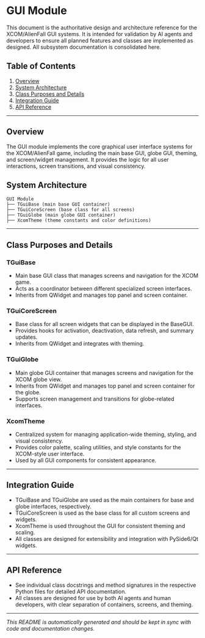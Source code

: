 # GUI Module

This document is the authoritative design and architecture reference for the XCOM/AlienFall GUI systems. It is intended for validation by AI agents and developers to ensure all planned features and classes are implemented as designed. All subsystem documentation is consolidated here.

## Table of Contents
1. [Overview](#overview)
2. [System Architecture](#system-architecture)
3. [Class Purposes and Details](#class-purposes-and-details)
4. [Integration Guide](#integration-guide)
5. [API Reference](#api-reference)

---

## Overview

The GUI module implements the core graphical user interface systems for the XCOM/AlienFall game, including the main base GUI, globe GUI, theming, and screen/widget management. It provides the logic for all user interactions, screen transitions, and visual consistency.

## System Architecture

```
GUI Module
├── TGuiBase (main base GUI container)
├── TGuiCoreScreen (base class for all screens)
├── TGuiGlobe (main globe GUI container)
├── XcomTheme (theme constants and color definitions)
```

---

## Class Purposes and Details

### TGuiBase
- Main base GUI class that manages screens and navigation for the XCOM game.
- Acts as a coordinator between different specialized screen interfaces.
- Inherits from QWidget and manages top panel and screen container.

### TGuiCoreScreen
- Base class for all screen widgets that can be displayed in the BaseGUI.
- Provides hooks for activation, deactivation, data refresh, and summary updates.
- Inherits from QWidget and integrates with theming.

### TGuiGlobe
- Main globe GUI container that manages screens and navigation for the XCOM globe view.
- Inherits from QWidget and manages top panel and screen container for the globe.
- Supports screen management and transitions for globe-related interfaces.

### XcomTheme
- Centralized system for managing application-wide theming, styling, and visual consistency.
- Provides color palette, scaling utilities, and style constants for the XCOM-style user interface.
- Used by all GUI components for consistent appearance.

---

## Integration Guide

- TGuiBase and TGuiGlobe are used as the main containers for base and globe interfaces, respectively.
- TGuiCoreScreen is used as the base class for all custom screens and widgets.
- XcomTheme is used throughout the GUI for consistent theming and scaling.
- All classes are designed for extensibility and integration with PySide6/Qt widgets.

---

## API Reference

- See individual class docstrings and method signatures in the respective Python files for detailed API documentation.
- All classes are designed for use by both AI agents and human developers, with clear separation of containers, screens, and theming.

---

*This README is automatically generated and should be kept in sync with code and documentation changes.*
